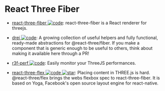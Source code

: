 # React Three Fiber

- [react-three-fiber ![code](https://ng-tech.icu/assets/code.svg)](https://github.com/pmndrs/react-three-fiber): react-three-fiber is a React renderer for threejs.

- [drei ![code](https://ng-tech.icu/assets/code.svg)](https://github.com/pmndrs/drei): A growing collection of useful helpers and fully functional, ready-made abstractions for @react-three/fiber. If you make a component that is generic enough to be useful to others, think about making it available here through a PR!

- [r3f-perf ![code](https://ng-tech.icu/assets/code.svg)](https://github.com/utsuboco/r3f-perf): Easily monitor your ThreeJS performances.

- [react-three-flex ![code](https://ng-tech.icu/assets/code.svg) ![star](https://img.shields.io/github/stars/pmndrs/react-three-flex)](https://github.com/pmndrs/react-three-flex): Placing content in THREE.js is hard. @react-three/flex brings the webs flexbox spec to react-three-fiber. It is based on Yoga, Facebook's open source layout engine for react-native.
